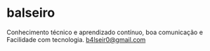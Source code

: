 # balseiro
Conhecimento técnico e aprendizado contínuo, boa comunicação e Facilidade com tecnologia.
b4lseir0@gmail.com
